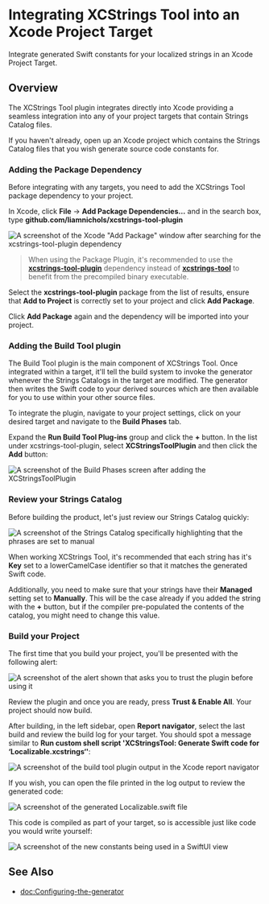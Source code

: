 # Integrating XCStrings Tool into an Xcode Project Target

Integrate generated Swift constants for your localized strings in an Xcode Project Target.

## Overview

The XCStrings Tool plugin integrates directly into Xcode providing a seamless integration into any of your project targets that contain Strings Catalog files.

If you haven't already, open up an Xcode project which contains the Strings Catalog files that you wish generate source code constants for.

### Adding the Package Dependency

Before integrating with any targets, you need to add the XCStrings Tool package dependency to your project.

In Xcode, click **File** → **Add Package Dependencies…** and in the search box, type **github.com/liamnichols/xcstrings-tool-plugin**

![A screenshot of the Xcode "Add Package" window after searching for the xcstrings-tool-plugin dependency](Xcode-AddPackage)

> When using the Package Plugin, it's recommended to use the [**xcstrings-tool-plugin**](https://github.com/liamnichols/xcstrings-tool-plugin) dependency instead of [**xcstrings-tool**](https://github.com/liamnichols/xcstrings-tool) to benefit from the precompiled binary executable.

Select the **xcstrings-tool-plugin** package from the list of results, ensure that **Add to Project** is correctly set to your project and click **Add Package**.

Click **Add Package** again and the dependency will be imported into your project.

### Adding the Build Tool plugin

The Build Tool plugin is the main component of XCStrings Tool. Once integrated within a target, it'll tell the build system to invoke the generator whenever the Strings Catalogs in the target are modified. The generator then writes the Swift code to your derived sources which are then available for you to use within your other source files.

To integrate the plugin, navigate to your project settings, click on your desired target and navigate to the **Build Phases** tab.

Expand the **Run Build Tool Plug-ins** group and click the **+** button. In the list under xcstrings-tool-plugin, select **XCStringsToolPlugin** and then click the **Add** button:

![A screenshot of the Build Phases screen after adding the XCStringsToolPlugin](Xcode-AddedBuildToolPlugin)

### Review your Strings Catalog

Before building the product, let's just review our Strings Catalog quickly:

![A screenshot of the Strings Catalog specifically highlighting that the phrases are set to manual](Xcode-StringsCatalog)

When working XCStrings Tool, it's recommended that each string has it's **Key** set to a lowerCamelCase identifier so that it matches the generated Swift code.

Additionally, you need to make sure that your strings have their **Managed** setting set to **Manually**. This will be the case already if you added the string with the **+** button, but if the compiler pre-populated the contents of the catalog, you might need to change this value.

### Build your Project

The first time that you build your project, you'll be presented with the following alert:

![A screenshot of the alert shown that asks you to trust the plugin before using it](Xcode-TrustPlugin)

Review the plugin and once you are ready, press **Trust & Enable All**. Your project should now build.

After building, in the left sidebar, open **Report navigator**, select the last build and review the build log for your target. You should spot a message similar to **Run custom shell script 'XCStringsTool: Generate Swift code for ‘Localizable.xcstrings‘'**:

![A screenshot of the build tool plugin output in the Xcode report navigator](Xcode-BuildLog)

If you wish, you can open the file printed in the log output to review the generated code:

![A screenshot of the generated Localizable.swift file](Xcode-Generated)

This code is compiled as part of your target, so is accessible just like code you would write yourself:

![A screenshot of the new constants being used in a SwiftUI view](Xcode-Usage)

## See Also

- <doc:Configuring-the-generator>
